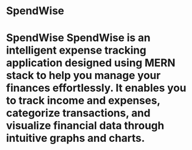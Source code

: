 # SpendWise
# SpendWise SpendWise is an intelligent expense tracking application designed using MERN stack to help you manage your finances effortlessly. It enables you to track income and expenses, categorize transactions, and visualize financial data through intuitive graphs and charts.
